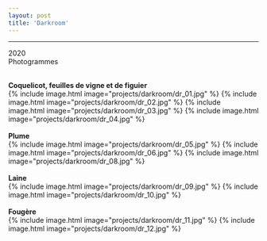 ```yaml
---
layout: post
title: 'Darkroom'
---
```

---
 2020
 <br>
 Photogrammes
 <br>
 <br>


 **Coquelicot, feuilles de vigne et de figuier**
 <br>
{% include image.html image="projects/darkroom/dr_01.jpg" %}
{% include image.html image="projects/darkroom/dr_02.jpg" %}
{% include image.html image="projects/darkroom/dr_03.jpg" %}
{% include image.html image="projects/darkroom/dr_04.jpg" %}
 <br>
 <br>
 **Plume**
 <br>
{% include image.html image="projects/darkroom/dr_05.jpg" %}
{% include image.html image="projects/darkroom/dr_06.jpg" %}
{% include image.html image="projects/darkroom/dr_08.jpg" %}
 <br>
 <br>
 **Laine**
 <br>
{% include image.html image="projects/darkroom/dr_09.jpg" %}
{% include image.html image="projects/darkroom/dr_10.jpg" %}
 <br>
 <br>
 **Fougère**
 <br>
{% include image.html image="projects/darkroom/dr_11.jpg" %}
{% include image.html image="projects/darkroom/dr_12.jpg" %}

